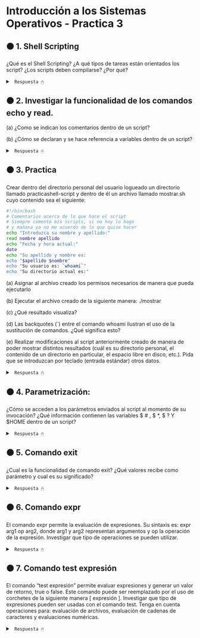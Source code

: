 # Introducción a los Sistemas Operativos - Practica 3

## 🟠 1. Shell Scripting

¿Qué es el Shell Scripting? ¿A qué tipos de tareas están orientados los script? ¿Los scripts deben compilarse? ¿Por qué?

<details><summary> <code> Respuesta 🖱 </code></summary><br>

El Shell Scripting es la escritura de secuencias de comandos (scripts) para ser interpretadas por el shell, que es la interfaz entre el usuario y el sistema operativo en entornos Unix o Linux. El shell permite la ejecución de comandos directamente en el sistema operativo, automatizando tareas repetitivas o complejas.

Los scripts están orientados a automatizar tareas del sistema, como:

* Manejo de archivos (crear, mover, borrar).

* Administración de procesos y recursos.

* Realización de copias de seguridad.

* Configuración del sistema.

* Automatización de despliegues.

* Ejecución de procesos en secuencia (pipelines).

Los scripts no necesitan compilarse, ya que son interpretados en tiempo de ejecución por el shell. A diferencia de los lenguajes compilados que requieren una etapa previa de compilación para convertir el código a binario, los scripts se ejecutan línea por línea. Esto facilita su uso para tareas rápidas y hace que sean más flexibles a la hora de modificarse.

</details>

## 🟠 2. Investigar la funcionalidad de los comandos echo y read.

(a) ¿Como se indican los comentarios dentro de un script?

(b) ¿Cómo se declaran y se hace referencia a variables dentro de un script?

<details><summary> <code> Respuesta 🖱 </code></summary><br>

* echo: Se usa para imprimir texto o variables en la salida estándar (normalmente, la pantalla). Ejemplo:

```sh
echo "Hola, Mundo"
```

* read: Se usa para leer la entrada del usuario. Ejemplo:

```sh
read nombre
echo "Tu nombre es $nombre"
```

---------------------

**(a)** En los scripts de shell, los comentarios se indican con el carácter #. Todo lo que sigue en la línea después de este símbolo será ignorado por el intérprete.

```sh
# Esto es un comentario
```

---------------------

**(b)** Las variables se declaran simplemente asignándoles un valor sin necesidad de un tipo de datos explícito.

```sh
nombre="Juan"
```

Se hace referencia a las variables anteponiendo el signo $ al nombre de la variable.

```sh
echo "Hola, $nombre"
```

</details>

## 🟠 3. Practica

Crear dentro del directorio personal del usuario logueado un directorio llamado practicashell-script y dentro de él un archivo llamado mostrar.sh cuyo contenido sea el siguiente:

```sh
#!/bin/bash
# Comentarios acerca de lo que hace el script
# Siempre comento mis scripts, si no hoy lo hago
# y mañana ya no me acuerdo de lo que quise hacer
echo "Introduzca su nombre y apellido:"
read nombre apellido
echo "Fecha y hora actual:"
date
echo "Su apellido y nombre es:
echo "$apellido $nombre"
echo "Su usuario es: `whoami`"
echo "Su directorio actual es:"
```

(a) Asignar al archivo creado los permisos necesarios de manera que pueda ejecutarlo

(b) Ejecutar el archivo creado de la siguiente manera: ./mostrar

(c) ¿Qué resultado visualiza?

(d) Las backquotes (`) entre el comando whoami ilustran el uso de la sustitución de comandos. ¿Qué significa esto?

(e) Realizar modificaciones al script anteriormente creado de manera de poder mostrar distintos resultados (cuál es su directorio personal, el contenido de un directorio en particular, el espacio libre en disco, etc.). Pida que se introduzcan por teclado (entrada estándar) otros datos.

<details><summary> <code> Respuesta 🖱 </code></summary><br>

Crear el directorio y archivo con el script (seguir estos pasos en la terminal):

1. Crear el directorio practicashell-script dentro de tu directorio personal:

```sh
mkdir ~/practicashell-script
```

2. Crear el archivo mostrar.sh dentro de ese directorio:

```sh
touch ~/practicashell-script/mostrar.sh
```

3. Editar el archivo mostrar.sh con el contenido proporcionado usando un editor de texto como nano o vi:

```sh
nano ~/practicashell-script/mostrar.sh
```

4. Dentro del archivo, escribe el siguiente contenido:

```sh
#!/bin/bash
# Este script solicita nombre y apellido, y muestra información del sistema
echo "Introduzca su nombre y apellido:"
read nombre apellido
echo "Fecha y hora actual:"
date
echo "Su apellido y nombre es:"
echo "$apellido $nombre"
echo "Su usuario es: `whoami`"
echo "Su directorio actual es: `pwd`"
```

4. Guardar y salir del editor (Ctrl + X, luego Y y Enter en nano).

---------------------

**(a)** Para hacer el archivo ejecutable, asigna los permisos de ejecución con el comando chmod:

```sh
chmod +x ~/practicashell-script/mostrar.sh
```

---------------------

**(b)** Ejecutar el archivo creado con el siguiente comando:

```sh
./practicashell-script/mostrar.sh
```

---------------------

**(c)** Al ejecutar el script, el resultado esperado sería similar a:

```sh
Introduzca su nombre y apellido:
[Input del usuario: Marianela Rojas]

Fecha y hora actual:
Tue Sep 25 10:45:23 UTC 2024

Su apellido y nombre es:
Rojas Marianela

Su usuario es: marimari

Su directorio actual es: /home/marimari
```

---------------------

**(d)** Las backticks (`) permiten ejecutar un comando dentro de otro comando o en una variable y utilizar el resultado de dicho comando. En el ejemplo:

```sh
echo "Su usuario es: `whoami`"
```

El comando whoami se ejecuta, y su salida (el nombre de usuario del sistema) se inserta en la línea donde aparece. En otras palabras, el resultado del comando whoami reemplaza el texto dentro de los backticks.

---------------------

**(e)** Modificar el script para que, además de los datos anteriores, muestre el directorio personal, el contenido de un directorio en particular, y el espacio libre en disco. Además, voy a pedir otros datos por teclado.

```sh
#!/bin/bash
# Este script solicita información y muestra detalles del sistema
echo "Introduzca su nombre y apellido:"
read nombre apellido

# Le pedimos al usuario que introduzca un directorio para listar su contenido.
echo "Introduzca su directorio a listar (ejemplo: /home):"
read directorio

echo "Fecha y hora actual:"
date

echo "Su apellido y nombre es:"
echo "$apellido $nombre"

echo "Su usuario es: `whoami`"
echo "Su directorio actual es: `pwd`"
echo "Su directorio personal es: $HOME"
echo "El contenido del directorio $directorio es:"
# Muestra el contenido del directorio proporcionado por el usuario.
ls "$directorio"

# Muestra el espacio libre en el sistema de archivos.
echo "Espacio libre en disco:"
df -h
```

</details>

## 🟠 4. Parametrización: 

¿Cómo se acceden a los parámetros enviados al script al momento de su invocación? ¿Qué información contienen las variables  $ \# , $ *, $ ? Y $HOME dentro de un script?

<details><summary> <code> Respuesta 🖱 </code></summary><br>

En shell scripting, es posible pasar parámetros al script al momento de invocarlo desde la línea de comandos. Estos parámetros se acceden utilizando las siguientes variables especiales:

* $1, $2, ..., $n: Representan los parámetros posicionales que se pasan al script. $1 es el primer parámetro, $2 es el segundo, y así sucesivamente. Por ejemplo:

```sh
#!/bin/bash
echo "El primer parámetro es: $1"
echo "El segundo parámetro es: $2"
```

Si ejecuto ./script.sh hola mundo, la salida será:

```sh
El primer parámetro es: hola
El segundo parámetro es: mundo
```

Variables especiales en los scripts:

* $#: Contiene el número total de parámetros pasados al script. Ejemplo:

```sh
echo "Número de parámetros: $#"
```

Si ejecutas ./script.sh hola mundo, la salida será:

```sh
Número de parámetros: 2
```

* $*: Contiene todos los parámetros pasados al script como una sola cadena, separados por espacios.

Ejemplo:

```sh
echo "Todos los parámetros: $*"
```

Si ejecutas ./script.sh hola mundo, la salida será:

```sh
Todos los parámetros: hola mundo
```

* $?: Almacena el valor de retorno del último comando ejecutado. Un valor de 0 indica que el comando anterior se ejecutó correctamente; cualquier otro valor indica un error. Ejemplo:

```sh
ls /home
echo "El código de salida del último comando es: $?"
```

* $HOME: Contiene la ruta del directorio personal del usuario que ejecuta el script. Es una variable de entorno predefinida. Ejemplo:

```sh
echo "El directorio personal del usuario es: $HOME"
```
---------------------

</details>

## 🟠 5. Comando exit

¿Cual es la funcionalidad de comando exit? ¿Qué valores recibe como parámetro y cual es su significado?

<details><summary> <code> Respuesta 🖱 </code></summary><br>

El comando exit se utiliza para finalizar la ejecución de un script o un proceso en shell. Este comando puede recibir un valor de código de salida (un número), que indica el estado de la terminación del script.

Valores que recibe como parámetro y su significado:

* exit 0: Indica una salida exitosa. El valor 0 significa que el script o proceso ha terminado correctamente.

* exit N: Donde N es cualquier número distinto de 0, indica que el script terminó con un error o fallo. Los valores de error típicos pueden ser:

1: Error general.

2: Uso incorrecto de comandos.

Otros valores pueden depender del script o del sistema operativo.

Ejemplo:

```sh
#!/bin/bash
if [ "$1" == "" ]; then
  echo "No se ha proporcionado un parámetro"
  exit 1  # Salida con código de error
else
  echo "Parámetro recibido: $1"
  exit 0  # Salida exitosa
fi
```

En este ejemplo, si no se pasa un parámetro al script, termina con un código de error 1. Si recibe un parámetro, termina correctamente con exit 0.

---------------------

</details>

## 🟠 6. Comando expr

El comando expr permite la evaluación de expresiones. Su sintaxis es: expr arg1 op arg2, donde arg1 y arg2 representan argumentos y op la operación de la expresión. Investigar que tipo de operaciones se pueden utilizar.

<details><summary> <code> Respuesta 🖱 </code></summary><br>

* Operaciones aritméticas:

```sh
#!/bin/bash

# Suma: +
expr 5 + 3

# Resta: -
expr 5 - 2

# Multiplicación: * (Se debe escapar el asterisco con \ o usar comillas dobles)
expr 5 \* 3

# División: /
expr 10 / 2

# Módulo: % (devuelve el resto de una división)
expr 10 % 3  # Resultado: 1
```

* Operaciones de comparación: estas operaciones comparan dos números y devuelven 1 si la condición es verdadera, y 0 si es falsa.

```sh
#!/bin/bash

# Igual a: =
expr 5 = 5   # Resultado: 1

# No igual a: !=
expr 5 != 3  # Resultado: 1

# Mayor que: >
expr 5 \> 3  # Resultado: 1

# Mayor o igual que: >=
expr 5 \>= 5  # Resultado: 1

#Menor que: <
expr 3 \< 5  # Resultado: 1

# Menor o igual que: <=
expr 3 \<= 5  # Resultado: 1
```

* Operaciones lógicas:

```sh
#!/bin/bash

# AND lógico: &
expr 1 \& 0  # Resultado: 0

# OR lógico: |
expr 1 \| 0  # Resultado: 1
```

* Manipulación de cadenas:

```sh
#!/bin/bash

# Concatenación:
expr "Hello" : '\(.*\)' "World"  # Concatenación simple

# Longitud de una cadena:
expr length "cadena"  # Resultado: 6

# Substracción de parte de una cadena:
expr substr "cadena" 1 3  # Resultado: "cad"
```

* Expresiones regulares: puedes usar expr para hacer coincidencias simples con expresiones regulares.

```sh
#!/bin/bash

# Coincidencia de patrón:
expr "cadena" : 'ca.*'  # Resultado: 6 (si coincide, devuelve el número de caracteres)

# Ejemplo combinado:
expr 5 + 3 \* 2  # Resultado: 11 (multiplicación se evalúa primero)
```

Importante: los operadores de expr deben estar separados por espacios y, en muchos casos, algunos caracteres como *, <, >, &, y | deben ser escapados con \ o rodeados por comillas dobles para evitar que el shell los interprete antes de que expr los procese.

---------------------

</details>

## 🟠 7. Comando test expresión

El comando “test expresión” permite evaluar expresiones y generar un valor de retorno, true o false. Este comando puede ser reemplazado por el uso de corchetes de la siguiente manera [ expresión ]. Investigar que tipo de expresiones pueden ser usadas con el comando test. Tenga en cuenta operaciones para: evaluación de archivos, evaluación de cadenas de caracteres y evaluaciones numéricas.

<details><summary> <code> Respuesta 🖱 </code></summary><br>

El comando test en Linux/Unix permite evaluar expresiones y devuelve un valor de retorno: true (0) si la expresión es cierta o false (1) si es falsa. Además, se puede usar su forma abreviada usando corchetes ([ expresión ]). Este comando es comúnmente utilizado en scripts de shell para realizar comprobaciones sobre archivos, cadenas y números.

Diferentes tipos de evaluaciones que puedes realizar con test.

1. Evaluación de archivos: el comando test permite verificar varias condiciones sobre archivos y directorios. Aquí están las principales opciones:

```sh
# Existe el archivo:
test -e archivo
[ -e archivo ]

# Es un archivo regular:
test -f archivo
[ -f archivo ]

# Es un directorio:
test -d directorio
[ -d directorio ]

# Archivo no está vacío (tiene un tamaño mayor a 0):
test -s archivo
[ -s archivo ]

# Archivo es ejecutable:
test -x archivo
[ -x archivo ]

# Archivo tiene permiso de lectura:
test -r archivo
[ -r archivo ]

# Archivo tiene permiso de escritura:
test -w archivo
[ -w archivo ]

# Archivo especial de bloque (dispositivos como discos):
test -b archivo
[ -b archivo ]

# Archivo especial de carácter (dispositivos como terminales o impresoras):
test -c archivo
[ -c archivo ]

# Archivo es un enlace simbólico:
test -L archivo
[ -L archivo ]
```

2. Evaluación de cadenas de caracteres: se pueden usar expresiones con test o [ ] para evaluar cadenas de texto, como comprobar si están vacías, comparar o comprobar si dos cadenas son iguales.

```sh
# Longitud de cadena mayor a 0 (la cadena no está vacía):
test -n "cadena"
[ -n "cadena" ]

# Longitud de cadena es 0 (la cadena está vacía):
test -z "cadena"
[ -z "cadena" ]

# Cadenas son iguales:
test "cadena1" = "cadena2"
[ "cadena1" = "cadena2" ]

# Cadenas son diferentes:
test "cadena1" != "cadena2"
[ "cadena1" != "cadena2" ]
```

3. Evaluación numérica: el comando test permite comparar números enteros para comprobar condiciones como igualdad, mayor o menor que, entre otros.

```sh
# Igualdad numérica:
test 5 -eq 5
[ 5 -eq 5 ]

# Diferencia numérica:
test 5 -ne 3
[ 5 -ne 3 ]

# Mayor que:
test 5 -gt 3
[ 5 -gt 3 ]

# Menor que:
test 3 -lt 5
[ 3 -lt 5 ]

# Mayor o igual que:
test 5 -ge 5
[ 5 -ge 5 ]

# Menor o igual que:
test 3 -le 5
[ 3 -le 5 ]
```

4. Combinaciones lógicas: puedes combinar varias expresiones con operadores lógicos como AND y OR:

```sh
# AND lógico (ambas condiciones deben ser verdaderas):
test -f archivo1 -a -f archivo2
[ -f archivo1 -a -f archivo2 ]

# OR lógico (una de las condiciones debe ser verdadera):
test -f archivo1 -o -f archivo2
[ -f archivo1 -o -f archivo2 ]

# Ejemplos: 

# 1. Verificar si un archivo existe y es un archivo regular:

if [ -e archivo -a -f archivo ]; then
  echo "El archivo existe y es un archivo regular."
fi

# 2. Comparar dos números:

if [ 5 -gt 3 ]; then
  echo "5 es mayor que 3."
fi

# 3. Verificar si una cadena no está vacía:

if [ -n "$cadena" ]; then
  echo "La cadena no está vacía."
fi
```

Estas evaluaciones son comunes en scripts de shell para verificar condiciones antes de ejecutar comandos o tomar decisiones lógicas.

---------------------

</details>